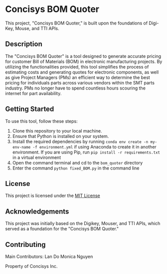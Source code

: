 # Concisys BOM Quoter

This project, "Concisys BOM Quoter," is built upon the foundations of Digi-Key, Mouse, and TTI APIs.

## Description

The "Concisys BOM Quoter" is a tool designed to generate accurate pricing for customer Bill of Materials (BOM) in electronic manufacturing projects. By utilizing the functionalities provided, this tool simplifies the process of estimating costs and generating quotes for electronic components, as well as give Project Managers (PMs) an efficient way to determine the best pricing for individuals parts across various vendors within the SMT parts industry. PMs no longer have to spend countless hours scouring the internet for part availability. 

## Getting Started

To use this tool, follow these steps:

1. Clone this repository to your local machine.
2. Ensure that Python is installed on your system.
3. Install the required dependencies by running `conda env create -n my-env-name -f environment.yml` if using Anaconda to create it in another environment. If you are using Pip, run `pip install -r requirements.txt` in a virtual environment
4. Open the command terminal and cd to the `bom_quoter` directory
5. Enter the command `python fixed_BOM.py` in the command line

## License

This project is licensed under the [MIT License](LICENSE)
<!-- [INSERT CONCISYS LICENSE HERE]. -->

## Acknowledgements

This project was initially based on the Digikey, Mouser, and TTI APIs, which served as a foundation for the "Concisys BOM Quoter."

## Contributing
Main Contributors:
Lan Do
Monica Nguyen

Property of Concisys Inc.


